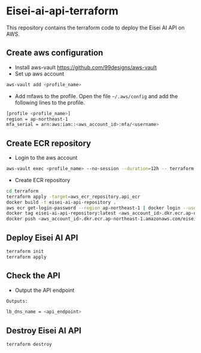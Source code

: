 # Eisei-ai-api-terraform

This repository contains the terraform code to deploy the Eisei AI API on AWS.

## Create aws configuration

- Install aws-vault https://github.com/99designs/aws-vault
- Set up aws account

```bash
aws-vault add <profile_name>
```
- Add mfaws to the profile. Open the file `~/.aws/config` and add the following lines to the profile.

```bash
[profile <profile_name>]
region = ap-northeast-1
mfa_serial = arn:aws:iam::<aws_account_id>:mfa/<username>
```

## Create ECR repository

- Login to the aws account
```bash
aws-vault exec <profile_name> --no-session --duration=12h -- terraform init
```

- Create ECR repository

```bash
cd terraform
terraform apply -target=aws_ecr_repository.api_ecr
docker build -t eisei-ai-api-repository .
aws ecr get-login-password --region ap-northeast-1 | docker login --username AWS --password-stdin <aws_account_id>.dkr.ecr.ap-northeast-1.amazonaws.com
docker tag eisei-ai-api-repository:latest <aws_account_id>.dkr.ecr.ap-northeast-1.amazonaws.com/eisei-ai-api-repository:latest
docker push <aws_account_id>.dkr.ecr.ap-northeast-1.amazonaws.com/eisei-ai-api-repository:latest
```

## Deploy Eisei AI API

```bash
terraform init
terraform apply
```

## Check the API

- Output the API endpoint

```bash
Outputs:

lb_dns_name = <api_endpoint>
```

## Destroy Eisei AI API

```bash 
terraform destroy
```